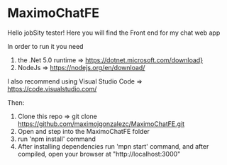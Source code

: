 # MaximoChatFE
Hello jobSity tester!
Here you will find the Front end for my chat web app

In order to run it you need 
1) the .Net 5.0 runtime => https://dotnet.microsoft.com/download}
2) NodeJs => https://nodejs.org/en/download/ 

I also recommend using Visual Studio Code => https://code.visualstudio.com/

Then:

1) Clone this repo => git clone https://github.com/maximojgonzalezc/MaximoChatFE.git
2) Open and step into the MaximoChatFE folder
3) run 'npm install' command
4) After installing dependencies run 'mpn start' command, and after compiled, open your browser at "http://localhost:3000"
